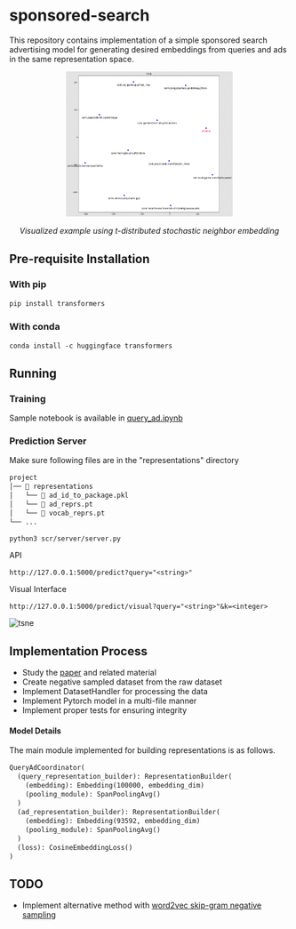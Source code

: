 # sponsored-search
This repository contains implementation of a simple sponsored search advertising model 
for generating desired embeddings from queries and ads in the same representation space.

<div style="text-align:center">
<p>
    <img src="images/tsne.png" width="300" alt="tsne">
</p>
    <em>Visualized example using t-distributed stochastic neighbor embedding</em>
</div>

## Pre-requisite Installation
### With pip
```bash
pip install transformers
```
 ### With conda
```shell script
conda install -c huggingface transformers
```
 
 ## Running
 ### Training
Sample notebook is available in [query_ad.ipynb](query_ad.ipynb)
 ### Prediction Server
 Make sure following files are in the "representations" directory
 ```
project
│── 📂 representations
│   └── 📜 ad_id_to_package.pkl
│   └── 📜 ad_reprs.pt
│   └── 📜 vocab_reprs.pt
└── ...
```
 ```shell script
python3 scr/server/server.py
```
API
 ```shell script
http://127.0.0.1:5000/predict?query="<string>"
```
Visual Interface
 ```shell script
http://127.0.0.1:5000/predict/visual?query="<string>"&k=<integer>
```
<img src="images/visual_predictions.png.png" width="200" alt="tsne">

 
 ## Implementation Process
* Study the [paper](https://arxiv.org/pdf/1607.01869.pdf) and related material
* Create negative sampled dataset from the raw dataset
* Implement DatasetHandler for processing the data
* Implement Pytorch model in a multi-file manner
* Implement proper tests for ensuring integrity

#### Model Details
The main module implemented for building representations is as follows.
```shell script
QueryAdCoordinator(
  (query_representation_builder): RepresentationBuilder(
    (embedding): Embedding(100000, embedding_dim)
    (pooling_module): SpanPoolingAvg()
  )
  (ad_representation_builder): RepresentationBuilder(
    (embedding): Embedding(93592, embedding_dim)
    (pooling_module): SpanPoolingAvg()
  )
  (loss): CosineEmbeddingLoss()
)
```

## TODO
* Implement alternative method with [word2vec skip-gram negative sampling](https://github.com/LakheyM/word2vec/blob/master/word2vec_SGNS_git.ipynb)